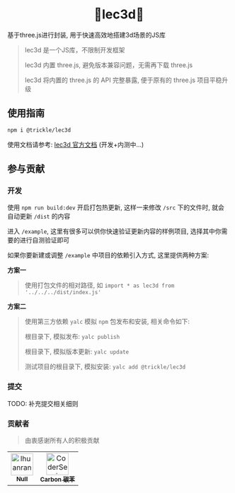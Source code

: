 <h1 align="center"> 🎉lec3d🎈</h1>

基于three.js进行封装, 用于快速高效地搭建3d场景的JS库

> lec3d 是一个JS库，不限制开发框架
>
> lec3d 内置 three.js, 避免版本兼容问题，无需再下载 three.js
>
> lec3d 将内置的 three.js 的 API 完整暴露, 便于原有的 three.js 项目平稳升级

## 使用指南

```bash
npm i @trickle/lec3d
```

使用文档请参考: [lec3d 官方文档](https://lec-org.github.io/lec3d/) (开发+内测中...)

## 参与贡献

### 开发

使用 `npm run build:dev` 开启打包热更新, 这样一来修改 `/src` 下的文件时, 就会自动更新 `/dist` 的内容

进入 `/example`, 这里有很多可以供你快速验证更新内容的样例项目, 选择其中你需要的进行自测验证即可

如果你要新建或调整 `/example` 中项目的依赖引入方式, 这里提供两种方案:

**方案一**
> 使用打包文件的相对路径, 如 `import * as lec3d from '../../../dist/index.js'`


**方案二**
> 使用第三方依赖 `yalc` 模拟 `npm` 包发布和安装, 相关命令如下:
>
> 根目录下, 模拟发布: `yalc publish`
>
> 根目录下, 模拟版本更新: `yalc update`
>
> 测试项目的根目录下, 模拟安装: `yalc add @trickle/lec3d`


### 提交

TODO: 补充提交相关细则


### 贡献者 
>由衷感谢所有人的积极贡献

<!-- readme: collaborators,contributors -start -->
<table>
<tr>
    <td align="center">
        <a href="https://github.com/lhuanran">
            <img src="https://avatars.githubusercontent.com/u/118098272?v=4" width="50;" alt="lhuanran"/>
            <br />
            <sub><b>Null</b></sub>
        </a>
    </td>
    <td align="center">
        <a href="https://github.com/CoderSerio">
            <img src="https://avatars.githubusercontent.com/u/79406469?v=4" width="50;" alt="CoderSerio"/>
            <br />
            <sub><b>Carbon 碳苯</b></sub>
        </a>
    </td></tr>
</table>
<!-- readme: collaborators,contributors -end -->
